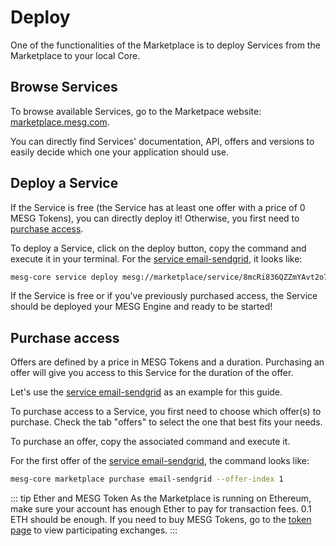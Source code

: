 # Deploy

One of the functionalities of the Marketplace is to deploy Services from the Marketplace to your local Core.

## Browse Services

To browse available Services, go to the Marketpace website: [marketplace.mesg.com](https://marketplace.mesg.com).

You can directly find Services' documentation, API, offers and versions to easily decide which one your application should use.

## Deploy a Service

If the Service is free (the Service has at least one offer with a price of 0 MESG Tokens), you can directly deploy it! Otherwise, you first need to [purchase access](#purchase-access).

To deploy a Service, click on the deploy button, copy the command and execute it in your terminal.
For the [service email-sendgrid](https://marketplace.mesg.com/services/email-sendgrid), it looks like:
```bash
mesg-core service deploy mesg://marketplace/service/8mcRi836QZZmYAvt2o7RgHdUjsvGsdnPdSHVBq25jjyB
```

If the Service is free or if you've previously purchased access, the Service should be deployed your MESG Engine and ready to be started!

## Purchase access

Offers are defined by a price in MESG Tokens and a duration. Purchasing an offer will give you access to this Service for the duration of the offer.

Let's use the [service email-sendgrid](https://marketplace.mesg.com/services/email-sendgrid) as an example for this guide.

To purchase access to a Service, you first need to choose which offer(s) to purchase. Check the tab "offers" to select the one that best fits your needs.

To purchase an offer, copy the associated command and execute it.

For the first offer of the [service email-sendgrid](https://marketplace.mesg.com/services/email-sendgrid), the command looks like:
```bash
mesg-core marketplace purchase email-sendgrid --offer-index 1
```

::: tip Ether and MESG Token
As the Marketplace is running on Ethereum, make sure your account has enough Ether to pay for transaction fees. 0.1 ETH should be enough. If you need to buy MESG Tokens, go to the [token page](https://mesg.com/token/) to view participating exchanges.
:::
